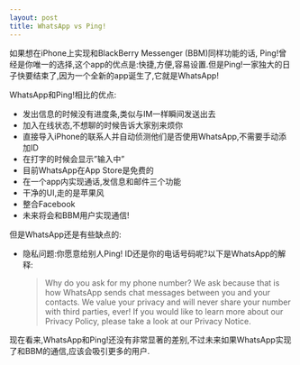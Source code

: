 ```yaml
---
layout: post
title: WhatsApp vs Ping!
---
```


如果想在iPhone上实现和BlackBerry Messenger (BBM)同样功能的话, Ping!曾经是你唯一的选择,这个app的优点是:快捷,方便,容易设置.但是Ping!一家独大的日子快要结束了,因为一个全新的app诞生了,它就是WhatsApp!

WhatsApp和Ping!相比的优点:
* 发出信息的时候没有进度条,类似与IM一样瞬间发送出去
* 加入在线状态,不想聊的时候告诉大家别来烦你
* 直接导入iPhone的联系人并自动侦测他们是否使用WhatsApp,不需要手动添加ID
* 在打字的时候会显示”输入中”
* 目前WhatsApp在App Store是免费的
* 在一个app内实现通话,发信息和邮件三个功能
* 干净的UI,走的是苹果风
* 整合Facebook
* 未来将会和BBM用户实现通信!

但是WhatsApp还是有些缺点的:
* 隐私问题:你愿意给别人Ping! ID还是你的电话号码呢?以下是WhatsApp的解释:
    > Why do you ask for my phone number?
    > We ask because that is how WhatsApp sends chat messages between you and your contacts. We value your privacy and will never share your number with third parties, ever! If you would like to learn more about our Privacy Policy, please take a look at our Privacy Notice.

现在看来,WhatsApp和Ping!还没有非常显著的差别,不过未来如果WhatsApp实现了和BBM的通信,应该会吸引更多的用户.